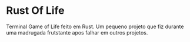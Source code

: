 # Rust Of Life

Terminal Game of Life feito em Rust. Um pequeno projeto que fiz durante uma madrugada frutstante apos falhar em outros projetos.


